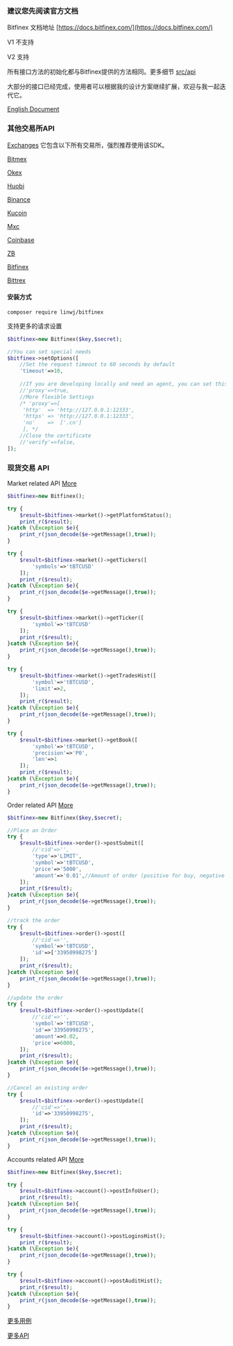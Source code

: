 ### 建议您先阅读官方文档

Bitfinex 文档地址 [https://docs.bitfinex.com/](https://docs.bitfinex.com/)

V1 不支持

V2 支持

所有接口方法的初始化都与Bitfinex提供的方法相同。更多细节 [src/api](https://github.com/zhouaini528/zb-php/tree/master/src/Api)

大部分的接口已经完成，使用者可以根据我的设计方案继续扩展，欢迎与我一起迭代它。

[English Document](https://github.com/zhouaini528/bitfinex-php/blob/master/README.md)

### 其他交易所API

[Exchanges](https://github.com/zhouaini528/exchanges-php) 它包含以下所有交易所，强烈推荐使用该SDK。

[Bitmex](https://github.com/zhouaini528/bitmex-php)

[Okex](https://github.com/zhouaini528/okex-php)

[Huobi](https://github.com/zhouaini528/huobi-php)

[Binance](https://github.com/zhouaini528/binance-php)

[Kucoin](https://github.com/zhouaini528/Kucoin-php)

[Mxc](https://github.com/zhouaini528/mxc-php)

[Coinbase](https://github.com/zhouaini528/coinbase-php)

[ZB](https://github.com/zhouaini528/zb-php)

[Bitfinex](https://github.com/zhouaini528/zb-php)

[Bittrex](https://github.com/zhouaini528/bittrex-php)

#### 安装方式
```
composer require linwj/bitfinex
```

支持更多的请求设置
```php
$bitfinex=new Bitfinex($key,$secret);

//You can set special needs
$bitfinex->setOptions([
    //Set the request timeout to 60 seconds by default
    'timeout'=>10,
    
    //If you are developing locally and need an agent, you can set this
    //'proxy'=>true,
    //More flexible Settings
    /* 'proxy'=>[
     'http'  => 'http://127.0.0.1:12333',
     'https' => 'http://127.0.0.1:12333',
     'no'    =>  ['.cn']
     ], */
    //Close the certificate
    //'verify'=>false,
]);
```

### 现货交易 API

Market related API [More](https://github.com/zhouaini528/bitfinex-php/blob/master/tests/market.php)
```php
$bitfinex=new Bitfinex();

try {
    $result=$bitfinex->market()->getPlatformStatus();
    print_r($result);
}catch (\Exception $e){
    print_r(json_decode($e->getMessage(),true));
}

try {
    $result=$bitfinex->market()->getTickers([
        'symbols'=>'tBTCUSD'
    ]);
    print_r($result);
}catch (\Exception $e){
    print_r(json_decode($e->getMessage(),true));
}

try {
    $result=$bitfinex->market()->getTicker([
        'symbol'=>'tBTCUSD'
    ]);
    print_r($result);
}catch (\Exception $e){
    print_r(json_decode($e->getMessage(),true));
}

try {
    $result=$bitfinex->market()->getTradesHist([
        'symbol'=>'tBTCUSD',
        'limit'=>2,
    ]);
    print_r($result);
}catch (\Exception $e){
    print_r(json_decode($e->getMessage(),true));
}

try {
    $result=$bitfinex->market()->getBook([
        'symbol'=>'tBTCUSD',
        'precision'=>'P0',
        'len'=>1
    ]);
    print_r($result);
}catch (\Exception $e){
    print_r(json_decode($e->getMessage(),true));
}

```

Order related API [More](https://github.com/zhouaini528/bitfinex-php/blob/master/tests/order.php)
```php
$bitfinex=new Bitfinex($key,$secret);

//Place an Order
try {
    $result=$bitfinex->order()->postSubmit([
        //'cid'=>'',
        'type'=>'LIMIT',
        'symbol'=>'tBTCUSD',
        'price'=>'5000',
        'amount'=>'0.01',//Amount of order (positive for buy, negative for sell)
    ]);
    print_r($result);
}catch (\Exception $e){
    print_r(json_decode($e->getMessage(),true));
}

//track the order
try {
    $result=$bitfinex->order()->post([
        //'cid'=>'',
        'symbol'=>'tBTCUSD',
        'id'=>['33950998275']
    ]);
    print_r($result);
}catch (\Exception $e){
    print_r(json_decode($e->getMessage(),true));
}

//update the order
try {
    $result=$bitfinex->order()->postUpdate([
        //'cid'=>'',
        'symbol'=>'tBTCUSD',
        'id'=>'33950998275',
        'amount'=>0.02,
        'price'=>6000,
    ]);
    print_r($result);
}catch (\Exception $e){
    print_r(json_decode($e->getMessage(),true));
}

//Cancel an existing order
try {
    $result=$bitfinex->order()->postUpdate([
        //'cid'=>'',
        'id'=>'33950998275',
    ]);
    print_r($result);
}catch (\Exception $e){
    print_r(json_decode($e->getMessage(),true));
}
```

Accounts related API [More](https://github.com/zhouaini528/bitfinex-php/blob/master/tests/account.php)
```php
$bitfinex=new Bitfinex($key,$secret);

try {
    $result=$bitfinex->account()->postInfoUser();
    print_r($result);
}catch (\Exception $e){
    print_r(json_decode($e->getMessage(),true));
}

try {
    $result=$bitfinex->account()->postLoginsHist();
    print_r($result);
}catch (\Exception $e){
    print_r(json_decode($e->getMessage(),true));
}

try {
    $result=$bitfinex->account()->postAuditHist();
    print_r($result);
}catch (\Exception $e){
    print_r(json_decode($e->getMessage(),true));
}

```

[更多用例](https://github.com/zhouaini528/bitfinex-php/tree/master/tests)

[更多API](https://github.com/zhouaini528/bitfinex-php/tree/master/src/Api)
